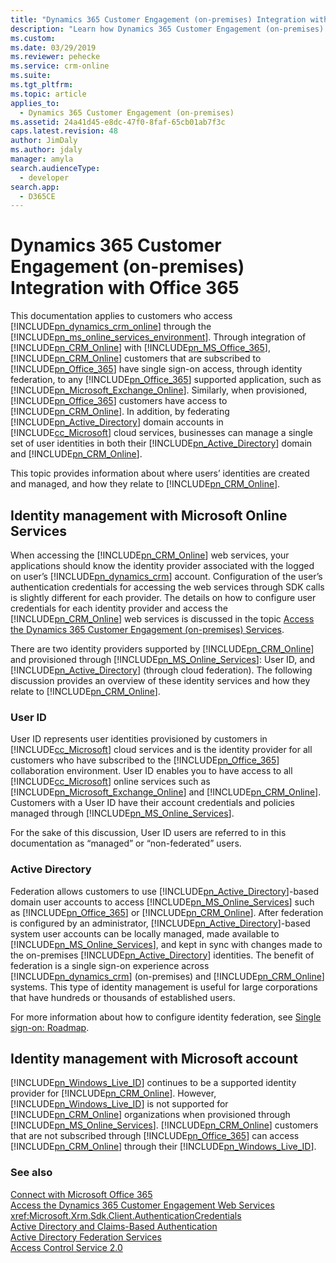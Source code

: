 ```yaml
---
title: "Dynamics 365 Customer Engagement (on-premises) Integration with Office 365 (Developer Guide for Dynamics 365 Customer Engagement (on-premises))| MicrosoftDocs"
description: "Learn how Dynamics 365 Customer Engagement (on-premises) customers that are subscribed to Office 365 can have single sign-on access through integration of Dynamics 365 Customer Engagement (on-premises) with Office 365"
ms.custom: 
ms.date: 03/29/2019
ms.reviewer: pehecke
ms.service: crm-online
ms.suite: 
ms.tgt_pltfrm: 
ms.topic: article
applies_to: 
  - Dynamics 365 Customer Engagement (on-premises)
ms.assetid: 24a41d45-e8dc-47f0-8faf-65cb01ab7f3c
caps.latest.revision: 48
author: JimDaly
ms.author: jdaly
manager: amyla
search.audienceType: 
  - developer
search.app: 
  - D365CE
---
```

# Dynamics 365 Customer Engagement (on-premises) Integration with Office 365

This documentation applies to customers who access [!INCLUDE[pn_dynamics_crm_online](../includes/pn-dynamics-crm-online.md)] through the [!INCLUDE[pn_ms_online_services_environment](../includes/pn-ms-online-services-environment.md)]. Through integration of [!INCLUDE[pn_CRM_Online](../includes/pn-crm-online.md)] with [!INCLUDE[pn_MS_Office_365](../includes/pn-ms-office-365.md)], [!INCLUDE[pn_CRM_Online](../includes/pn-crm-online.md)] customers that are subscribed to [!INCLUDE[pn_Office_365](../includes/pn-office-365.md)] have single sign-on access, through identity federation, to any [!INCLUDE[pn_Office_365](../includes/pn-office-365.md)] supported application, such as [!INCLUDE[pn_Microsoft_Exchange_Online](../includes/pn-microsoft-exchange-online.md)]. Similarly, when provisioned, [!INCLUDE[pn_Office_365](../includes/pn-office-365.md)] customers have access to [!INCLUDE[pn_CRM_Online](../includes/pn-crm-online.md)]. In addition, by federating [!INCLUDE[pn_Active_Directory](../includes/pn-active-directory.md)] domain accounts in [!INCLUDE[cc_Microsoft](../includes/cc-microsoft.md)] cloud services, businesses can manage a single set of user identities in both their [!INCLUDE[pn_Active_Directory](../includes/pn-active-directory.md)] domain and [!INCLUDE[pn_CRM_Online](../includes/pn-crm-online.md)].  
  
 This topic provides information about where users’ identities are created and managed, and how they relate to [!INCLUDE[pn_CRM_Online](../includes/pn-crm-online.md)].  
  
## Identity management with Microsoft Online Services  
 When accessing the [!INCLUDE[pn_CRM_Online](../includes/pn-crm-online.md)] web services, your applications should know the identity provider associated with the logged on user’s [!INCLUDE[pn_dynamics_crm](../includes/pn-dynamics-crm.md)] account. Configuration of the user’s authentication credentials for accessing the web services through SDK calls is slightly different for each provider. The details on how to configure user credentials for each identity provider and access the [!INCLUDE[pn_CRM_Online](../includes/pn-crm-online.md)] web services is discussed in the topic [Access the Dynamics 365 Customer Engagement (on-premises) Services](authenticate-office-365-users-customer-engagement-web-services.md).  
  
 There are two identity providers supported by [!INCLUDE[pn_CRM_Online](../includes/pn-crm-online.md)] and provisioned through [!INCLUDE[pn_MS_Online_Services](../includes/pn-ms-online-services.md)]: User ID, and [!INCLUDE[pn_Active_Directory](../includes/pn-active-directory.md)] (through cloud federation). The following discussion provides an overview of these identity services and how they relate to [!INCLUDE[pn_CRM_Online](../includes/pn-crm-online.md)].  
  
### User ID  
 User ID represents user identities provisioned by customers in [!INCLUDE[cc_Microsoft](../includes/cc-microsoft.md)] cloud services and is the identity provider for all customers who have subscribed to the [!INCLUDE[pn_Office_365](../includes/pn-office-365.md)] collaboration environment. User ID enables you to have access to all [!INCLUDE[cc_Microsoft](../includes/cc-microsoft.md)] online services such as [!INCLUDE[pn_Microsoft_Exchange_Online](../includes/pn-microsoft-exchange-online.md)] and [!INCLUDE[pn_CRM_Online](../includes/pn-crm-online.md)]. Customers with a User ID have their account credentials and policies managed through [!INCLUDE[pn_MS_Online_Services](../includes/pn-ms-online-services.md)].  
  
 For the sake of this discussion, User ID users are referred to in this documentation as “managed” or “non-federated” users.  
  
### Active Directory  
 Federation allows customers to use [!INCLUDE[pn_Active_Directory](../includes/pn-active-directory.md)]-based domain user accounts to access [!INCLUDE[pn_MS_Online_Services](../includes/pn-ms-online-services.md)] such as [!INCLUDE[pn_Office_365](../includes/pn-office-365.md)] or [!INCLUDE[pn_CRM_Online](../includes/pn-crm-online.md)]. After federation is configured by an administrator, [!INCLUDE[pn_Active_Directory](../includes/pn-active-directory.md)]-based system user accounts can be locally managed, made available to [!INCLUDE[pn_MS_Online_Services](../includes/pn-ms-online-services.md)], and kept in sync with changes made to the on-premises [!INCLUDE[pn_Active_Directory](../includes/pn-active-directory.md)] identities. The benefit of federation is a single sign-on experience across [!INCLUDE[pn_dynamics_crm](../includes/pn-dynamics-crm.md)] (on-premises) and [!INCLUDE[pn_CRM_Online](../includes/pn-crm-online.md)] systems. This type of identity management is useful for large corporations that have hundreds or thousands of established users.  
  
 For more information about how to configure identity federation, see [Single sign-on: Roadmap](http://onlinehelp.microsoft.com/office365-enterprises/hh125004.aspx).  
  
## Identity management with Microsoft account  
 [!INCLUDE[pn_Windows_Live_ID](../includes/pn-windows-live-id.md)] continues to be a supported identity provider for [!INCLUDE[pn_CRM_Online](../includes/pn-crm-online.md)]. However, [!INCLUDE[pn_Windows_Live_ID](../includes/pn-windows-live-id.md)] is not supported for [!INCLUDE[pn_CRM_Online](../includes/pn-crm-online.md)] organizations when provisioned through [!INCLUDE[pn_MS_Online_Services](../includes/pn-ms-online-services.md)]. [!INCLUDE[pn_CRM_Online](../includes/pn-crm-online.md)] customers that are not subscribed through [!INCLUDE[pn_Office_365](../includes/pn-office-365.md)] can access [!INCLUDE[pn_CRM_Online](../includes/pn-crm-online.md)] through their [!INCLUDE[pn_Windows_Live_ID](../includes/pn-windows-live-id.md)].  
  
### See also  
 [Connect with Microsoft Office 365](connect-microsoft-office-365.md)   
 [Access the Dynamics 365 Customer Engagement Web Services](authenticate-office-365-users-customer-engagement-web-services.md)   
 <xref:Microsoft.Xrm.Sdk.Client.AuthenticationCredentials>   
 [Active Directory and Claims-Based Authentication](active-directory-claims-based-authentication.md)   
 [Active Directory Federation Services](https://msdn.microsoft.com/library/bb897402.aspx)   
 [Access Control Service 2.0](https://msdn.microsoft.com/library/hh147631.aspx)
